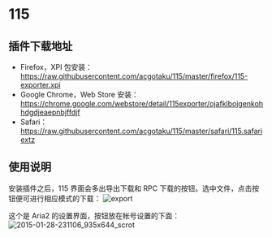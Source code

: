 # 115

## 插件下载地址

+ Firefox，XPI 包安装：https://raw.githubusercontent.com/acgotaku/115/master/firefox/115-exporter.xpi
+ Google Chrome，Web Store 安装：https://chrome.google.com/webstore/detail/115exporter/ojafklbojgenkohhdgdjeaepnbjffdjf
+ Safari：https://raw.githubusercontent.com/acgotaku/115/master/safari/115.safariextz

## 使用说明

安装插件之后，115 界面会多出导出下载和 RPC 下载的按钮。选中文件，点击按钮便可进行相应模式的下载：
![export](https://cloud.githubusercontent.com/assets/1191834/7900442/80524c40-078a-11e5-9a73-4cab8e00986e.png)
 
这个是 Aria2 的设置界面，按钮放在帐号设置的下面：
![2015-01-28-231106_935x644_scrot](https://cloud.githubusercontent.com/assets/1191834/6996710/232aed42-dbca-11e4-87ff-11af0f8064df.png)